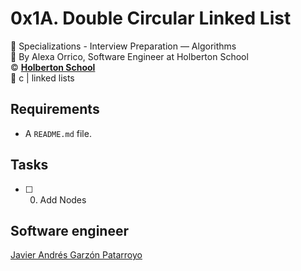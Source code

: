 # 0x1A. Double Circular Linked List
:open_file_folder: Specializations - Interview Preparation ― Algorithms  
:bust_in_silhouette: By Alexa Orrico, Software Engineer at Holberton School  
:copyright: **[Holberton School](https://www.holbertonschool.com/)**  
:bookmark: c | linked lists

## Requirements
* A ```README.md``` file.

## Tasks
* [ ] 0. Add Nodes

## Software engineer
[Javier Andrés Garzón Patarroyo](https://www.javierandresgp.com)

